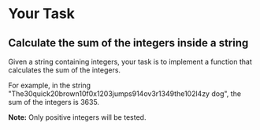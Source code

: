 # Your Task

## Calculate the sum of the integers inside a string

Given a string containing integers, your task is to implement a function that calculates the sum of the integers.

For example, in the string "The30quick20brown10f0x1203jumps914ov3r1349the102l4zy dog", the sum of the integers is 3635.

**Note:** Only positive integers will be tested.
